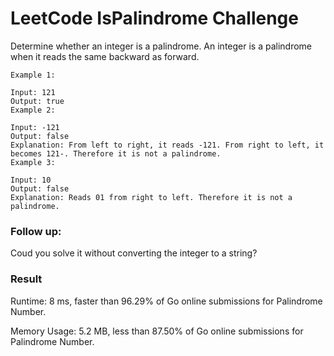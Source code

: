 # LeetCode IsPalindrome Challenge

Determine whether an integer is a palindrome. An integer is a palindrome when it reads the same backward as forward.

```
Example 1:

Input: 121
Output: true
Example 2:

Input: -121
Output: false
Explanation: From left to right, it reads -121. From right to left, it becomes 121-. Therefore it is not a palindrome.
Example 3:

Input: 10
Output: false
Explanation: Reads 01 from right to left. Therefore it is not a palindrome.
```

### Follow up:

Coud you solve it without converting the integer to a string?

### Result

Runtime: 8 ms, faster than 96.29% of Go online submissions for Palindrome Number.

Memory Usage: 5.2 MB, less than 87.50% of Go online submissions for Palindrome Number.
